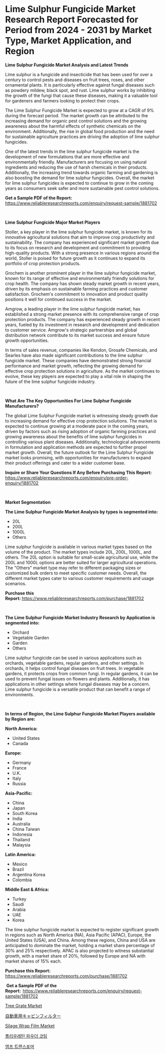 <p><h1>Lime Sulphur Fungicide Market Research Report Forecasted for Period from 2024 -  2031 by Market Type, Market Application, and Region</h1></p><p><strong>Lime Sulphur Fungicide Market Analysis and Latest Trends</strong></p>
<p><p>Lime sulphur is a fungicide and insecticide that has been used for over a century to control pests and diseases on fruit trees, roses, and other ornamental plants. It is particularly effective against fungal diseases such as powdery mildew, black spot, and rust. Lime sulphur works by inhibiting the growth of the fungi that cause these diseases, making it a valuable tool for gardeners and farmers looking to protect their crops.</p><p>The Lime Sulphur Fungicide Market is expected to grow at a CAGR of 9% during the forecast period. The market growth can be attributed to the increasing demand for organic pest control solutions and the growing awareness about the harmful effects of synthetic chemicals on the environment. Additionally, the rise in global food production and the need for sustainable agriculture practices are driving the adoption of lime sulphur fungicides.</p><p>One of the latest trends in the lime sulphur fungicide market is the development of new formulations that are more effective and environmentally friendly. Manufacturers are focusing on using natural ingredients and reducing the use of harsh chemicals in their products. Additionally, the increasing trend towards organic farming and gardening is also boosting the demand for lime sulphur fungicides. Overall, the market for lime sulphur fungicides is expected to continue to grow in the coming years as consumers seek safer and more sustainable pest control solutions.</p></p>
<p><strong>Get a Sample PDF of the Report:&nbsp;</strong> <a href="https://www.reliableresearchreports.com/enquiry/request-sample/1881702">https://www.reliableresearchreports.com/enquiry/request-sample/1881702</a></p>
<p>&nbsp;</p>
<p><strong>Lime Sulphur Fungicide Major Market Players</strong></p>
<p><p>Stoller, a key player in the lime sulphur fungicide market, is known for its innovative agricultural solutions that aim to improve crop productivity and sustainability. The company has experienced significant market growth due to its focus on research and development and commitment to providing high-quality products. With a strong presence in various regions around the world, Stoller is poised for future growth as it continues to expand its portfolio of crop protection products.</p><p>Grochem is another prominent player in the lime sulphur fungicide market, known for its range of effective and environmentally friendly solutions for crop health. The company has shown steady market growth in recent years, driven by its emphasis on sustainable farming practices and customer satisfaction. Grochem's commitment to innovation and product quality positions it well for continued success in the market.</p><p>Amgrow, a leading player in the lime sulphur fungicide market, has established a strong market presence with its comprehensive range of crop protection products. The company has experienced steady growth in recent years, fueled by its investment in research and development and dedication to customer service. Amgrow's strategic partnerships and global distribution network contribute to its market success and ensure future growth opportunities.</p><p>In terms of sales revenue, companies like Kendon, Grosafe Chemicals, and Searles have also made significant contributions to the lime sulphur fungicide market. These companies have demonstrated strong financial performance and market growth, reflecting the growing demand for effective crop protection solutions in agriculture. As the market continues to evolve, these key players are expected to play a vital role in shaping the future of the lime sulphur fungicide industry.</p></p>
<p>&nbsp;</p>
<p><strong>What Are The Key Opportunities For Lime Sulphur Fungicide Manufacturers?</strong></p>
<p><p>The global Lime Sulphur Fungicide market is witnessing steady growth due to increasing demand for effective crop protection solutions. The market is expected to continue growing at a moderate pace in the coming years, driven by factors such as rising adoption of organic farming practices and growing awareness about the benefits of lime sulphur fungicides in controlling various plant diseases. Additionally, technological advancements in formulation and application methods are expected to further propel market growth. Overall, the future outlook for the Lime Sulphur Fungicide market looks promising, with opportunities for manufacturers to expand their product offerings and cater to a wider customer base.</p></p>
<p><strong>Inquire or Share Your Questions If Any Before Purchasing This Report:</strong> <a href="https://www.reliableresearchreports.com/enquiry/pre-order-enquiry/1881702">https://www.reliableresearchreports.com/enquiry/pre-order-enquiry/1881702</a></p>
<p>&nbsp;</p>
<p><strong>Market Segmentation</strong></p>
<p><strong>The Lime Sulphur Fungicide Market Analysis by types is segmented into:</strong></p>
<p><ul><li>20L</li><li>200L</li><li>1000L</li><li>Others</li></ul></p>
<p><p>Lime sulphur fungicide is available in various market types based on the volume of the product. The market types include 20L, 200L, 1000L, and others. The 20L option is suitable for small-scale agricultural use, while the 200L and 1000L options are better suited for larger agricultural operations. The "Others" market type may refer to different packaging sizes or customized bulk orders to meet specific customer needs. Overall, the different market types cater to various customer requirements and usage scenarios.</p></p>
<p><strong>Purchase this Report:&nbsp;</strong><a href="https://www.reliableresearchreports.com/purchase/1881702">https://www.reliableresearchreports.com/purchase/1881702</a></p>
<p>&nbsp;</p>
<p><strong>The Lime Sulphur Fungicide Market Industry Research by Application is segmented into:</strong></p>
<p><ul><li>Orchard</li><li>Vegetable Garden</li><li>Garden</li><li>Others</li></ul></p>
<p><p>Lime sulphur fungicide can be used in various applications such as orchards, vegetable gardens, regular gardens, and other settings. In orchards, it helps control fungal diseases on fruit trees. In vegetable gardens, it protects crops from common fungi. In regular gardens, it can be used to prevent fungal issues on flowers and plants. Additionally, it has applications in other settings where fungal diseases may be a concern. Lime sulphur fungicide is a versatile product that can benefit a range of environments.</p></p>
<p>&nbsp;</p>
<p><strong>In terms of Region, the Lime Sulphur Fungicide Market Players available by Region are:</strong></p>
<p>
    <p> <strong> North America: </strong>
        <ul>
            <li>United States</li>
            <li>Canada</li>
        </ul>
        </p> 
    <p> <strong> Europe: </strong>
        <ul>
            <li>Germany</li>
            <li>France</li>
            <li>U.K.</li>
            <li>Italy</li>
            <li>Russia</li>
        </ul>
        </p> 
    <p> <strong> Asia-Pacific: </strong>
        <ul>
            <li>China</li>
            <li>Japan</li>
            <li>South Korea</li>
            <li>India</li>
            <li>Australia</li>
            <li>China Taiwan</li>
            <li>Indonesia</li>
            <li>Thailand</li>
            <li>Malaysia</li>
        </ul>
        </p> 
    <p> <strong> Latin America: </strong>
        <ul>
            <li>Mexico</li>
            <li>Brazil</li>
            <li>Argentina Korea</li>
            <li>Colombia</li>
        </ul>
        </p> 
    <p> <strong> Middle East & Africa: </strong>
        <ul>
            <li>Turkey</li>
            <li>Saudi</li>
            <li>Arabia</li>
            <li>UAE</li>
            <li>Korea</li>
        </ul>
    </p>
    </p>
<p><p>The lime sulphur fungicide market is expected to register significant growth in regions such as North America (NA), Asia Pacific (APAC), Europe, the United States (USA), and China. Among these regions, China and USA are anticipated to dominate the market, holding a market share percentage of 30% and 25% respectively. APAC is also projected to witness substantial growth, with a market share of 20%, followed by Europe and NA with market shares of 15% each.</p></p>
<p><strong>Purchase this Report: </strong><a href="https://www.reliableresearchreports.com/purchase/1881702">https://www.reliableresearchreports.com/purchase/1881702</a></p>
<p>&nbsp;<strong>Get a Sample PDF of the Report:&nbsp;&nbsp;</strong><a href="https://www.reliableresearchreports.com/enquiry/request-sample/1881702">https://www.reliableresearchreports.com/enquiry/request-sample/1881702</a></p>
<p><strong></strong></p>
<p><p><a href="https://github.com/gamblestampleyjenny50m5sl6/Market-Research-Report-List-1/blob/main/tree-grate-market.md">Tree Grate Market</a></p><p><a href="https://medium.com/@klon646/%E8%87%AA%E5%8B%95%E8%BB%8A%E7%94%A8%E3%82%AD%E3%83%A3%E3%83%93%E3%83%B3%E3%83%95%E3%82%A3%E3%83%AB%E3%82%BF%E3%83%BC%E5%B8%82%E5%A0%B4%E3%81%AE%E5%88%86%E6%9E%90-%E3%82%B0%E3%83%AD%E3%83%BC%E3%83%90%E3%83%AB%E7%94%A3%E6%A5%AD%E3%81%AE%E5%B1%95%E6%9C%9B%E3%81%A8%E4%BA%88%E6%B8%AC-2024%E5%B9%B4%E3%81%8B%E3%82%892031%E5%B9%B4-53e32bbebef1">自動車用キャビンフィルター</a></p><p><a href="https://github.com/wwwkeltoum/Market-Research-Report-List-2/blob/main/silage-wrap-film-market.md">Silage Wrap Film Market</a></p><p><a href="https://medium.com/@c-davies1/%ED%8F%B4%EB%A6%AC%EC%9A%B0%EB%A0%88%ED%83%84-%EB%B6%84%EB%A7%90-%EC%BD%94%ED%8C%85-%EC%8B%9C%EC%9E%A5-%EC%84%B1%EA%B3%B5%EC%A0%81%EC%9D%B8-%EB%B9%84%EC%A6%88%EB%8B%88%EC%8A%A4-%EC%A0%84%EB%9E%B5%EC%9D%98-%ED%95%B5%EC%8B%AC-2031%EB%85%84%EA%B9%8C%EC%A7%80-%EC%98%88%EC%B8%A1-e98ab3f85142">폴리우레탄 파우더 코팅</a></p><p><a href="https://medium.com/@maeennan456456/%EC%A6%9D%ED%8F%AD%EA%B8%B0-%ED%8A%B8%EB%9E%9C%EC%8A%A4%ED%8F%AC%EB%A8%B8-%EC%8B%9C%EC%9E%A5-%EC%9C%A0%ED%98%95-%EC%9D%91%EC%9A%A9-%EB%B0%8F-%EC%A7%80%EB%A6%AC%EB%B3%84-%EC%A2%85%ED%95%A9-%ED%8F%89%EA%B0%80-3db674cca73a">앰프 트랜스포머</a></p></p>